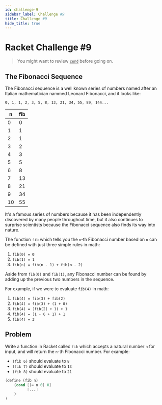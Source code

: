 ```yaml
---
id: challenge-9
sidebar_label: Challenge #9
title: Challenge #9
hide_title: true
---
```



# Racket Challenge #9

> You might want to review [`cond`](cond.md) before going on.

## The Fibonacci Sequence

The Fibonacci sequence is a well known series of numbers named after an Italian
mathematician nammed Leonard Fibonacci, and it looks like:

`0, 1, 1, 2, 3, 5, 8, 13, 21, 34, 55, 89, 144...`

n   | fib
--- | ---------
0   | 0
1   | 1
2   | 1
3   | 2
4   | 3
5   | 5
6   | 8
7   | 13
8   | 21
9   | 34
10  | 55

It's a famous series of numbers because it has been independently discovered by
many people throughout time, but it also continues to surprise scientists 
because the Fibonacci sequence also finds its way into nature.

The function `fib` which tells you the `n`-th Fibonacci number based on `n` can 
be defined with just three simple rules in math:
  1. `fib(0) = 0`
  2. `fib(1) = 1`
  3. `fib(n) = fib(n - 1) + fib(n - 2)`

Aside from `fib(0)` and `fib(1)`, any Fibonacci number can be found by adding up 
the previous two numbers in the sequence.

For example, if we were to evaluate `fib(4)` in math:
  1. `fib(4) = fib(3) + fib(2)`
  2. `fib(4) = fib(3) + (1 + 0)`
  3. `fib(4) = (fib(2) + 1) + 1`
  4. `fib(4) = (1 + 0 + 1) + 1`
  5. `fib(4) = 3`

## Problem

Write a function in Racket called `fib` which accepts a natural number `n` for 
input, and will return the `n`-th Fibonacci number. For example: 
  * `(fib 6)` should evaluate to `8`
  * `(fib 7)` should evaluate to `13`
  * `(fib 8)` should evaluate to `21`

``` scheme
(define (fib n)
    (cond [(= n 0) 0]
          [...]
    )
)
```
